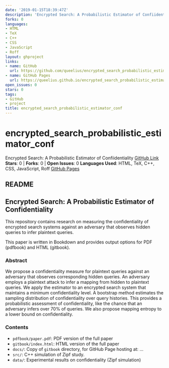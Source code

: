 ```yaml
---
date: '2019-01-15T18:39:47Z'
description: 'Encrypted Search: A Probabilistic Estimator of Confiidentiality'
forks: 0
languages:
- HTML
- TeX
- C++
- CSS
- JavaScript
- Roff
layout: ghproject
links:
- name: GitHub
  url: https://github.com/queelius/encrypted_search_probabilistic_estimator_conf
- name: GitHub Pages
  url: https://queelius.github.io/encrypted_search_probabilistic_estimator_conf/
open_issues: 0
stars: 0
tags:
- GitHub
- project
title: encrypted_search_probabilistic_estimator_conf
---
```

# encrypted_search_probabilistic_estimator_conf
Encrypted Search: A Probabilistic Estimator of Confiidentiality
[GitHub Link](https://github.com/queelius/encrypted_search_probabilistic_estimator_conf)
**Stars**: 0 | **Forks**: 0 | **Open Issues**: 0
**Languages Used**: HTML, TeX, C++, CSS, JavaScript, Roff
[GitHub Pages](https://queelius.github.io/encrypted_search_probabilistic_estimator_conf/)

## README
## Encrypted Search: A Probabilistic Estimator of Confidentiality

This repository contains research on measuring the confidentiality of encrypted
search systems against an adversary that observes hidden queries to infer plaintext queries.

This paper is written in Bookdown and provides output options for PDF (pdfbook)
and HTML (gitbook).

### Abstract
We propose a confidentiality measure for plaintext queries against an adversary that observes corresponding hidden queries. An adversary employs a plaintext attack to infer a mapping from hidden to plaintext queries. We apply the estimator to an encrypted search system that maintains a minimum confidentiality level. A bootstrap method estimates the sampling distribution of confidentiality over query histories. This provides a probabilistic assessment of confidentiality, like the chance that an adversary infers over 70% of queries. We also propose mapping entropy to a lower bound on confidentiality.

### Contents

- `pdfbook/paper.pdf`: PDF version of the full paper
- `gitbook/index.html`: HTML version of the full paper
- `docs/`: Copy of `gitbook` directory, for GitHub Page hosting at: ...
- `src/`: C++ simulation of Zipf study.
- `data/`: Experimental results on confidentiality (Zipf simulation)

